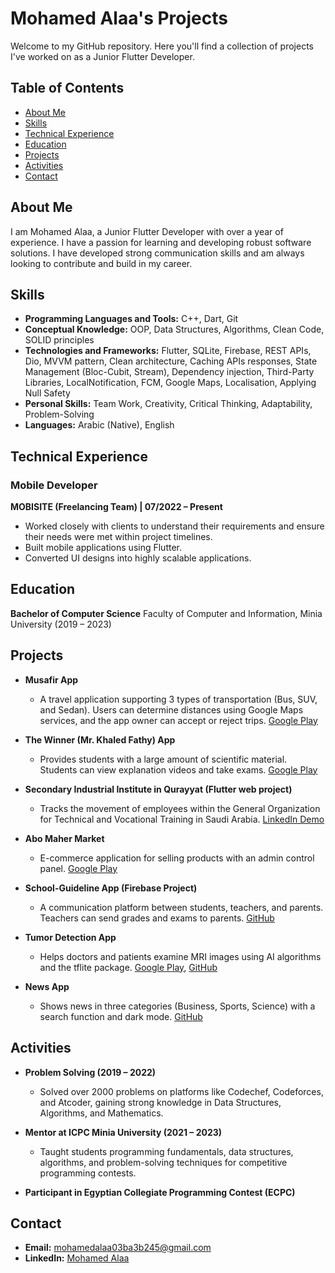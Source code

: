# Mohamed Alaa's Projects

Welcome to my GitHub repository. Here you'll find a collection of projects I've worked on as a Junior Flutter Developer.

## Table of Contents

- [About Me](#about-me)
- [Skills](#skills)
- [Technical Experience](#technical-experience)
- [Education](#education)
- [Projects](#projects)
- [Activities](#activities)
- [Contact](#contact)

## About Me

I am Mohamed Alaa, a Junior Flutter Developer with over a year of experience. I have a passion for learning and developing robust software solutions. I have developed strong communication skills and am always looking to contribute and build in my career.

## Skills

- **Programming Languages and Tools:** C++, Dart, Git
- **Conceptual Knowledge:** OOP, Data Structures, Algorithms, Clean Code, SOLID principles
- **Technologies and Frameworks:** Flutter, SQLite, Firebase, REST APIs, Dio, MVVM pattern, Clean architecture, Caching APIs responses, State Management (Bloc-Cubit, Stream), Dependency injection, Third-Party Libraries, LocalNotification, FCM, Google Maps, Localisation, Applying Null Safety
- **Personal Skills:** Team Work, Creativity, Critical Thinking, Adaptability, Problem-Solving
- **Languages:** Arabic (Native), English

## Technical Experience

### Mobile Developer
**MOBISITE (Freelancing Team) | 07/2022 – Present**

- Worked closely with clients to understand their requirements and ensure their needs were met within project timelines.
- Built mobile applications using Flutter.
- Converted UI designs into highly scalable applications.

## Education

**Bachelor of Computer Science**
Faculty of Computer and Information, Minia University (2019 – 2023)

## Projects

- **Musafir App**
  - A travel application supporting 3 types of transportation (Bus, SUV, and Sedan). Users can determine distances using Google Maps services, and the app owner can accept or reject trips. [Google Play](https://play.google.com/store/apps/details?id=com.musafir_1234.android.abc)

- **The Winner (Mr. Khaled Fathy) App**
  - Provides students with a large amount of scientific material. Students can view explanation videos and take exams. [Google Play](https://play.google.com/store/apps/details?id=com.thewinner.android.abc)

- **Secondary Industrial Institute in Qurayyat (Flutter web project)**
  - Tracks the movement of employees within the General Organization for Technical and Vocational Training in Saudi Arabia. [LinkedIn Demo](https://www.linkedin.com/posts/mohamed-alaa-03ba3b245_hi-secondary-industrial-institute-in-qurayyat-activity-7156062992357339136-ThJj?utm_source=share&utm_medium=member_android)

- **Abo Maher Market**
  - E-commerce application for selling products with an admin control panel. [Google Play](https://play.google.com/store/apps/details?id=com.abo_maher123.abomaher)

- **School-Guideline App (Firebase Project)**
  - A communication platform between students, teachers, and parents. Teachers can send grades and exams to parents. [GitHub](https://github.com/mohamedAlaamemo/School-Guideline)

- **Tumor Detection App**
  - Helps doctors and patients examine MRI images using AI algorithms and the tflite package. [Google Play](https://play.google.com/store/apps/details?id=com.app.tumor_detection&pli=1), [GitHub](https://github.com/mohamedAlaamemo/Tumor-Detection)

- **News App**
  - Shows news in three categories (Business, Sports, Science) with a search function and dark mode. [GitHub](https://github.com/mohamedAlaamemo/NewsApp)

## Activities

- **Problem Solving (2019 – 2022)**
  - Solved over 2000 problems on platforms like Codechef, Codeforces, and Atcoder, gaining strong knowledge in Data Structures, Algorithms, and Mathematics.

- **Mentor at ICPC Minia University (2021 – 2023)**
  - Taught students programming fundamentals, data structures, algorithms, and problem-solving techniques for competitive programming contests.

- **Participant in Egyptian Collegiate Programming Contest (ECPC)**

## Contact

- **Email:** [mohamedalaa03ba3b245@gmail.com](mailto:mohamedalaa03ba3b245@gmail.com)
- **LinkedIn:** [Mohamed Alaa](https://www.linkedin.com/in/mohamed-alaa-03ba3b245)
